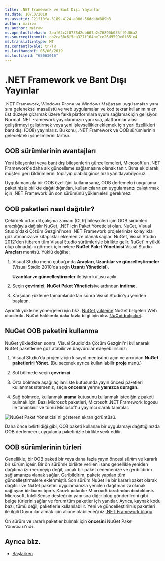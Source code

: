 ```yaml
---
title: .NET Framework ve Bant Dışı Yayınlar
ms.date: 10/10/2018
ms.assetid: 721f10fa-3189-4124-a00d-56ddabd889b3
author: mairaw
ms.author: mairaw
ms.openlocfilehash: 3aaf64c2f0738d2db607a2476890b033ff9d06a2
ms.sourcegitcommit: ca2ca60e6f5ea327f164be7ce26d9599e0f85fe4
ms.translationtype: MT
ms.contentlocale: tr-TR
ms.lasthandoff: 05/06/2019
ms.locfileid: "65063016"
---
```

# <a name="the-net-framework-and-out-of-band-releases"></a>.NET Framework ve Bant Dışı Yayınlar

.NET Framework, Windows Phone ve Windows Mağazası uygulamaları yanı sıra geleneksel masaüstü ve web uygulamaları ve kod tekrar kullanımını en üst düzeye çıkarmak üzere farklı platformlara uyum sağlamak için gelişiyor. Normal .NET Framework yayınlarımızın yanı sıra, platformlar arası geliştirmeyi geliştirmek veya yeni işlevsellikler eklemek için yeni özellikleri bant dışı (OOB) yayınlarız. Bu konu, .NET Framework ve OOB sürümlerinin gelecekteki yönelimlerini tartışır.

## <a name="advantages-of-oob-releases"></a>OOB sürümlerinin avantajları
 Yeni bileşenleri veya bant dışı bileşenlerin güncellemeleri, Microsoft'un .NET Framework'e daha sık güncelleme sağlamasına olanak tanır. Buna ek olarak, müşteri geri bildirimlerini toplayıp olabildiğince hızlı yanıtlayabiliyoruz.

 Uygulamanızda bir OOB özelliğini kullanırsanız, OOB derlemeleri uygulama paketinizle birlikte dağıtıldığından, kullanıcılarınızın uygulamanızı çalıştırmak için .NET Framework'ün son sürümünü yüklemeleri gerekmez.

## <a name="how-oob-packages-are-distributed"></a>OOB paketleri nasıl dağıtılır?
Çekirdek ortak dil çalışma zamanı (CLR) bileşenleri için OOB sürümleri aracılığıyla dağıtılır [NuGet](https://www.nuget.org/), .NET için Paket Yöneticisi olan. NuGet, Visual Studio'daki Çözüm Gezgini'nden .NET Framework projelerinize kolaylıkla göz atmanıza ve kitaplıklar eklemenize olanak sağlar. NuGet, Visual Studio 2012'den itibaren tüm Visual Studio sürümleriyle birlikte gelir. NuGet'ın yüklü olup olmadığını görmek için nelere **NuGet Paket Yöneticisi** Visual Studio **Araçları** menüsü. Yüklü değilse:

1. Visual Studio menü çubuğunda **Araçları**, **Uzantılar ve güncelleştirmeler** (Visual Studio 2010'da seçin **Uzantı Yöneticisi**).

     **Uzantılar ve güncelleştirmeler** iletişim kutusu açılır.

2. Seçin **çevrimiçi**, **NuGet Paket Yöneticisi**ve ardından **indirme**.

3. Karşıdan yükleme tamamlandıktan sonra Visual Studio'yu yeniden başlatın.

 Ayrıntılı yükleme yönergeleri için bkz. [NuGet yükleme](/nuget/install-nuget-client-tools) NuGet belgeleri Web sitesinde. NuGet hakkında daha fazla bilgi için bkz. [NuGet belgeleri](/nuget).

## <a name="using-a-nuget-oob-package"></a>NuGet OOB paketini kullanma
 NuGet yükledikten sonra, Visual Studio'da Çözüm Gezgini'ni kullanarak NuGet paketlerine göz atabilir ve başvurular ekleyebilirsiniz:

1. Visual Studio'da projeniz için kısayol menüsünü açın ve ardından **NuGet paketlerini Yönet**. (Bu seçenek ayrıca kullanılabilir **proje** menü.)

2. Sol bölmede seçin **çevrimiçi**.

3. Orta bölmede aşağı açılan liste kutusunda yayın öncesi paketleri kullanmak isterseniz, seçin **öncesini** yerine **yalnızca durağan**.

4. Sağ bölmede, kullanmak **arama** kutusunu kullanmak istediğiniz paketi bulmak için. Bazı Microsoft paketleri, Microsoft .NET Framework logosu ile tanımlanır ve tümü Microsoft'u yayımcı olarak tanımlar.

 ![NuGet Paket Yöneticisi'ni gösteren ekran görüntüsü.](./media/the-net-framework-and-out-of-band-releases/nuget-package-manager-dialog.png)

 Daha önce belirtildiği gibi, OOB paketi kullanan bir uygulamayı dağıttığınızda OOB derlemeleri, uygulama paketinizle birlikte sevk edilir.

## <a name="types-of-oob-releases"></a>OOB sürümlerinin türleri
 Genellikle, bir OOB paketi bir veya daha fazla yayın öncesi sürüm ve kararlı bir sürüm içerir. Bir ön sürümle birlikte verilen lisans genellikle yeniden dağıtıma izin vermeyip değil, ancak bir paket denemenize ve geribildirim sağlamanıza olanak sağlar. Geribildirim, pakete yapılan tüm güncelleştirmelere eklenmiştir. Son sürüm NuGet ile bir kararlı paket olarak dağıtılır ve NuGet paketini uygulamanızla yeniden dağıtmanıza olanak sağlayan bir lisans içerir. Kararlı paketler Microsoft tarafından desteklenir. Microsoft, IntelliSense desteğinin yanı sıra diğer blog gönderilerini gibi belge türlerini sağlar ve forum tüm paketler için yanıtlar. Ayrıca, kaynak kodu bazı, tümü değil, paketlerle kullanılabilir. Yeni ve güncelleştirilmiş paketleri ile ilgili Duyurular almak için abone olabileceğiniz [.NET Framework blogu](https://devblogs.microsoft.com/dotnet/).

 Ön sürüm ve kararlı paketler bulmak için **öncesini** NuGet Paket Yöneticisi'nde.

## <a name="see-also"></a>Ayrıca bkz.

- [Başlarken](../../../docs/framework/get-started/index.md)
